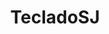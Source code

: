 ---
title: "TecladoSJ"
description: "Applicacion grafica de un teclado virtual para pantalla tactiles con Java"
tools: ["Java"]
image: "https://opengraph.githubassets.com/11e1e8b500d70559376463fbd4bf74df75da9e9a5c7c650ad67adae5b8e18ad8/elitgamaliel/TecladoSJ"
alt: "TecladoSJ"
link: "https://github.com/elitgamaliel/TecladoSJ"
github: "https://github.com/elitgamaliel/TecladoSJ"
---